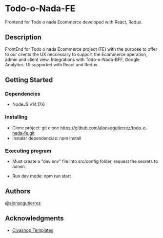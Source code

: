 # Todo-o-Nada-FE

Frontend for Todo o nada Ecommerce developed with React, Redux.

## Description

FrontEnd for Todo o nada Ecommerce project (FE) with the purpose to offer to our clients the UX neccessary to support the Ecommerce operation, admin and client view.
Integrations with Todo-o-Nada-BFF, Google Analytics.
UI supported with React and Redux.

## Getting Started

### Dependencies

- NodeJS v14.17.6

### Installing

- Clone project: git clone https://github.com/alonsogutierrez/todo-o-nada-fe.git
- Instalar dependencias: npm install

### Executing program

- Must create a "dev.env" file into src/config folder, request the secrets to admin.

- Run dev mode: npm run start

## Authors

[@alonsogutierrez](https://www.linkedin.com/in/alonso-guti%C3%A9rrez-b27370126/)

## Acknowledgments

- [Ciyashop Templates](https://ciyashop.potenzaglobalsolutions.com/home-default/)
